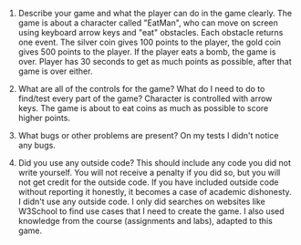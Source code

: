 1. Describe your game and what the player can do in the game clearly.
<ANSWER> The game is about a character called "EatMan", who can move on screen using keyboard arrow keys and "eat" obstacles. Each obstacle returns one event. The silver coin gives 100 points to the player, the gold coin gives 500 points to the player. If the player eats a bomb, the game is over. Player has 30 seconds to get as much points as possible, after that game is over either. 

2. What are all of the controls for the game? What do I need to do to find/test every part of the game?
<ANSWER> Character is controlled with arrow keys. The game is about to eat coins as much as possible to score higher points.

3. What bugs or other problems are present?
<ANSWER> On my tests I didn't notice any bugs.

4. Did you use any outside code? This should include any code you did not write yourself. You will not receive a penalty if you did so, but you will not get credit for the outside code. If you have included outside code without reporting it honestly, it becomes a case of academic dishonesty.
<ANSWER> I didn't use any outside code. I only did searches on websites like W3School to find use cases that I need to create the game. I also used knowledge from the course (assignments and labs), adapted to this game.